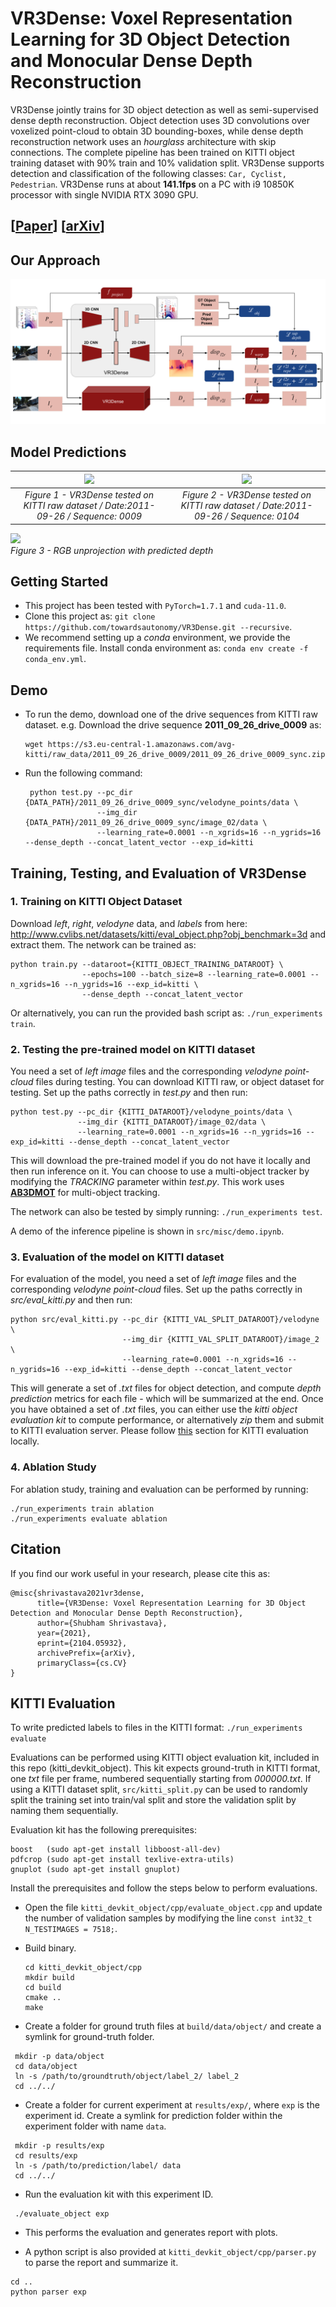 # VR3Dense: Voxel Representation Learning for 3D Object Detection and Monocular Dense Depth Reconstruction  

VR3Dense jointly trains for 3D object detection as well as semi-supervised dense depth reconstruction. Object detection uses 3D convolutions over voxelized point-cloud to obtain 3D bounding-boxes, while dense depth reconstruction network uses an *hourglass* architecture with skip connections. The complete pipeline has been trained on KITTI object training dataset with 90% train and 10% validation split. VR3Dense supports detection and classification of the following classes: ```Car, Cyclist, Pedestrian```. VR3Dense runs at about **141.1fps** on a PC with i9 10850K processor with single NVIDIA RTX 3090 GPU.  

## [[**Paper**](docs/VR3Dense__Voxel_Representation_Learning_for_3D_Object_Detection_and_Monocular_Dense_Depth_Reconstruction.pdf)] [[**arXiv**](https://arxiv.org/abs/2104.05932)]

## Our Approach

![](media/VR3Dense_Approach.png)

## Model Predictions 
 

| ![](media/demo.gif)    | ![](media/demo_scene104.gif)   |
|:---:|:---:|
| *Figure 1 - VR3Dense tested on KITTI raw dataset / Date:2011-09-26 / Sequence: 0009*   | *Figure 2 - VR3Dense tested on KITTI raw dataset / Date:2011-09-26 / Sequence: 0104* | 

![](media/demo_depth_unprojection.gif)   
*Figure 3 - RGB unprojection with predicted depth*  

## Getting Started

 - This project has been tested with `PyTorch=1.7.1` and `cuda-11.0`.  
 - Clone this project as: ```git clone https://github.com/towardsautonomy/VR3Dense.git --recursive```.    
 - We recommend setting up a *conda* environment, we provide the requirements file. Install conda environment as: ```conda env create -f conda_env.yml```.   

## Demo  

 - To run the demo, download one of the drive sequences from KITTI raw dataset. e.g. Download the drive sequence **2011_09_26_drive_0009** as: 
   ```
   wget https://s3.eu-central-1.amazonaws.com/avg-kitti/raw_data/2011_09_26_drive_0009/2011_09_26_drive_0009_sync.zip
   ```    

 - Run the following command:  
   ```
    python test.py --pc_dir {DATA_PATH}/2011_09_26_drive_0009_sync/velodyne_points/data \
                   --img_dir {DATA_PATH}/2011_09_26_drive_0009_sync/image_02/data \
                   --learning_rate=0.0001 --n_xgrids=16 --n_ygrids=16 --dense_depth --concat_latent_vector --exp_id=kitti
   ```

## Training, Testing, and Evaluation of VR3Dense  

### 1. Training on KITTI Object Dataset

Download *left*, *right*, *velodyne* data, and *labels* from here: http://www.cvlibs.net/datasets/kitti/eval_object.php?obj_benchmark=3d and extract them. 
The network can be trained as: 

```
python train.py --dataroot={KITTI_OBJECT_TRAINING_DATAROOT} \
                --epochs=100 --batch_size=8 --learning_rate=0.0001 --n_xgrids=16 --n_ygrids=16 --exp_id=kitti \
                --dense_depth --concat_latent_vector 
```

Or alternatively, you can run the provided bash script as: ```./run_experiments train```.  

### 2. Testing the pre-trained model on KITTI dataset

You need a set of *left image* files and the corresponding *velodyne point-cloud* files during testing. You can download KITTI raw, or object dataset for testing. Set up the paths correctly in *test.py* and then run:

```
python test.py --pc_dir {KITTI_DATAROOT}/velodyne_points/data \
               --img_dir {KITTI_DATAROOT}/image_02/data \
               --learning_rate=0.0001 --n_xgrids=16 --n_ygrids=16 --exp_id=kitti --dense_depth --concat_latent_vector 
```

This will download the pre-trained model if you do not have it locally and then run inference on it. You can choose to use a multi-object tracker by modifying the *TRACKING* parameter within *test.py*. This work uses **[AB3DMOT](https://github.com/xinshuoweng/AB3DMOT)** for multi-object tracking.

The network can also be tested by simply running: ```./run_experiments test```.  

A demo of the inference pipeline is shown in ```src/misc/demo.ipynb```.

### 3. Evaluation of the model on KITTI dataset

For evaluation of the model, you need a set of *left image* files and the corresponding *velodyne point-cloud* files. Set up the paths correctly in *src/eval_kitti.py* and then run: 

```
python src/eval_kitti.py --pc_dir {KITTI_VAL_SPLIT_DATAROOT}/velodyne \
                         --img_dir {KITTI_VAL_SPLIT_DATAROOT}/image_2 \
                         --learning_rate=0.0001 --n_xgrids=16 --n_ygrids=16 --exp_id=kitti --dense_depth --concat_latent_vector 
```

This will generate a set of *.txt* files for object detection, and compute *depth prediction* metrics for each file - which will be summarized at the end. Once you have obtained a set of *.txt* files, you can either use the *kitti object evaluation kit* to compute performance, or alternatively *zip* them and submit to KITTI evaluation server. Please follow [this](#kitti-evaluation) section for KITTI evaluation locally.

### 4. Ablation Study  

For ablation study, training and evaluation can be performed by running:   

```
./run_experiments train ablation
./run_experiments evaluate ablation
```

## Citation

If you find our work useful in your research, please cite this as:

```
@misc{shrivastava2021vr3dense,
      title={VR3Dense: Voxel Representation Learning for 3D Object Detection and Monocular Dense Depth Reconstruction}, 
      author={Shubham Shrivastava},
      year={2021},
      eprint={2104.05932},
      archivePrefix={arXiv},
      primaryClass={cs.CV}
}
```

## KITTI Evaluation

To write predicted labels to files in the KITTI format: ```./run_experiments evaluate```

Evaluations can be performed using KITTI object evaluation kit, included in this repo (kitti_devkit_object). This kit expects ground-truth in KITTI format, one *txt* file per frame, numbered sequentially starting from *000000.txt*. If using a KITTI dataset split, ```src/kitti_split.py``` can be used to randomly split the training set into train/val split and store the validation split by naming them sequentially. 

Evaluation kit has the following prerequisites:  
```
boost   (sudo apt-get install libboost-all-dev)
pdfcrop (sudo apt-get install texlive-extra-utils)
gnuplot (sudo apt-get install gnuplot)
```  

Install the prerequisites and follow the steps below to perform evaluations.

 - Open the file ```kitti_devkit_object/cpp/evaluate_object.cpp``` and update the number of validation samples by modifying the line ```const int32_t N_TESTIMAGES = 7518;```.   
 - Build binary.  

   ```
   cd kitti_devkit_object/cpp
   mkdir build
   cd build
   cmake ..
   make
   ```

 - Create a folder for ground truth files at ```build/data/object/``` and create a symlink for ground-truth folder.  

  ```
   mkdir -p data/object  
   cd data/object
   ln -s /path/to/groundtruth/object/label_2/ label_2
   cd ../../
  ```

 - Create a folder for current experiment at ```results/exp/```, where ```exp``` is the experiment id. Create a symlink for prediction folder within the experiment folder with name ```data```.  

  ```
   mkdir -p results/exp 
   cd results/exp
   ln -s /path/to/prediction/label/ data
   cd ../../
  ```

 - Run the evaluation kit with this experiment ID.  

 ```
  ./evaluate_object exp
 ```

 - This performs the evaluation and generates report with plots. 

 - A python script is also provided at ```kitti_devkit_object/cpp/parser.py``` to parse the report and summarize it.  

 ```
 cd ..
 python parser exp
 ```
